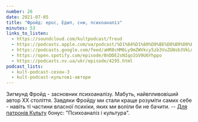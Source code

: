 ```yaml
---
number: 26
date: 2021-07-05
title: "Фройд: ерос, Едип, сни, психоаналіз"
minutes: 53
links_to_listen:
  - https://soundcloud.com/kultpodcast/freud
  - https://podcasts.apple.com/ua/podcast/%D1%84%D1%80%D0%BE%D0%B9%D0%B4-%D0%B5%D1%80%D0%BE%D1%81-%D0%B5%D0%B4%D0%B8%D0%BF-%D1%81%D0%BD%D0%B8-%D0%BF%D1%81%D0%B8%D1%85%D0%BE%D0%B0%D0%BD%D0%B0%D0%BB%D1%96%D0%B7/id1581339249?i=1000532083304
  - https://podcasts.google.com/feed/aHR0cHM6Ly9mZWVkcy5zb3VuZGNsb3VkLmNvbS91c2Vycy9zb3VuZGNsb3VkOnVzZXJzOjg5MjM3MjAyNy9zb3VuZHMucnNz/episode/dGFnOnNvdW5kY2xvdWQsMjAxMDp0cmFja3MvMTA4MTY3MDM5NQ
  - https://open.spotify.com/episode/0nDDE2sNIqoIGV9U6Yhppo
  - https://podcasts.nv.ua/ukr/episode/4295.html
podcast_lists:
  - kult-podcast-сезон-3
  - kult-podcast-культові-автори
---
```


Зигмунд Фройд - засновник психоаналізу. Мабуть, найвпливовіший автор ХХ
століття. Завдяки Фройду ми стали краще розуміти самих себе - навіть ті частини
власної психіки, яких ми воліли би не бачити. -- [Для патронів Культу][1]
бонус: "Психоаналіз і культура".

[1]: https://patreon.com/kultpodcast

